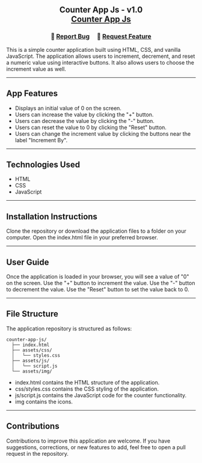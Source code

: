 <h2 align="center">
    Counter App Js - v1.0 <br/>
    <a href="http://134.209.237.228/">Counter App Js</a>
</h2>

<h3 align="center">
    🔹
    <a href="https://github.com/joecarian/counter-app-js/issues">Report Bug</a> &nbsp; &nbsp;
    🔹
    <a href="https://github.com/joecarian/counter-app-js/issues">Request Feature</a>
</h3>

This is a simple counter application built using HTML, CSS, and vanilla JavaScript. The application allows users to increment, decrement, and reset a numeric value using interactive buttons. It also allows users to choose the increment value as well.

----

## App Features
* Displays an initial value of 0 on the screen.
* Users can increase the value by clicking the "+" button.
* Users can decrease the value by clicking the "-" button.
* Users can reset the value to 0 by clicking the "Reset" button.
* Users can change the increment value by clicking the buttons near the label "Increment By". 

----

## Technologies Used
* HTML
* CSS
* JavaScript
----
## Installation Instructions
Clone the repository or download the application files to a folder on your computer.
Open the index.html file in your preferred browser.

----

## User Guide
Once the application is loaded in your browser, you will see a value of "0" on the screen.
Use the "+" button to increment the value.
Use the "-" button to decrement the value.
Use the "Reset" button to set the value back to 0.

----

## File Structure
The application repository is structured as follows:
```
counter-app-js/
  ├── index.html
  ├── assets/css/
  │   └── styles.css
  ├── assets/js/
  │   └── script.js
  └── assets/img/

 ```
* index.html contains the HTML structure of the application.
* css/styles.css contains the CSS styling of the application.
* js/script.js contains the JavaScript code for the counter functionality.
* img contains the icons.
---
## Contributions
Contributions to improve this application are welcome. If you have suggestions, corrections, or new features to add, feel free to open a pull request in the repository.